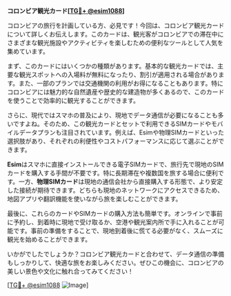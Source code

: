 **コロンビア観光カード[[TG💪+ @esim1088](https://t.me/s/esim1088)]**

コロンビアの旅行を計画している方、必見です！今回は、コロンビア観光カードについて詳しくお伝えします。このカードは、観光客がコロンビアでの滞在中にさまざまな観光施設やアクティビティを楽しむための便利なツールとして人気を集めています。

まず、このカードにはいくつかの種類があります。基本的な観光カードでは、主要な観光スポットへの入場料が無料になったり、割引が適用される場合があります。また、一部のプランでは交通機関の利用がお得になることもあります。特にコロンビアには魅力的な自然遺産や歴史的な建造物が多くあるので、このカードを使うことで効率的に観光することができます。

さらに、現代ではスマホの普及により、現地でデータ通信が必要になることも多いですよね。そのため、この観光カードとセットで利用できるSIMカードやモバイルデータプランも注目されています。例えば、Esimや物理SIMカードといった選択肢があり、それぞれの利便性やコストパフォーマンスに応じて選ぶことができます。

**Esim**はスマホに直接インストールできる電子SIMカードで、旅行先で現地のSIMカードを購入する手間が不要です。特に長期滞在や複数国を旅する場合に便利です。一方、**物理SIMカード**は現地の通信会社から直接購入する形態で、より安定した接続が期待できます。どちらも現地のネットワークにアクセスできるため、地図アプリや翻訳機能を使いながら旅を楽しむことができます。

最後に、これらのカードやSIMカードの購入方法も簡単です。オンラインで事前に予約し、到着時に現地で受け取るか、空港や観光案内所で手に入れることが可能です。事前の準備をすることで、現地到着後に慌てる必要がなく、スムーズに観光を始めることができます。

いかがでしたでしょうか？コロンビア観光カードと合わせて、データ通信の準備もしっかりして、快適な旅をお楽しみください。ぜひこの機会に、コロンビアの美しい景色や文化に触れ合ってみてください！

[[TG💪+ @esim1088](https://t.me/s/esim1088) ![Image](https://i.postimg.cc/Y0z9fWf4/image.png)]